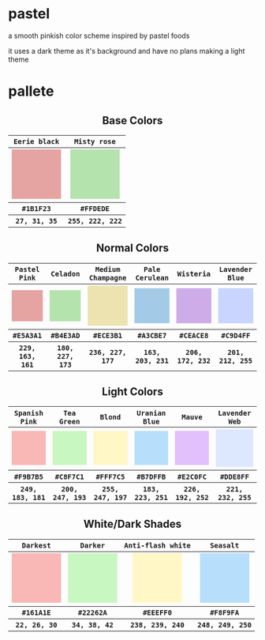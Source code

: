 # pastel
a smooth pinkish color scheme inspired by pastel foods

it uses a dark theme as it's background and have no plans making a light theme

# pallete

<h2 align="center"><b>Base Colors</b></h2>
<table align="center">
  <tr>
    <th><kbd><b>Eerie black</b></kbd></th>
    <th><kbd><b>Misty rose</b></kbd></th>
  </tr>
  <tr>
    <th><img src="https://raw.githubusercontent.com/SweetPastel/Pastel/main/assets/red-normal.png" width="100px" ></a></th>
    <th><img src="https://raw.githubusercontent.com/SweetPastel/Pastel/main/assets/green-normal.png" width="100px" ></a></th>
  </tr>
  <tr>
    <th><kbd>#1B1F23</kbd></th>
    <th><kbd>#FFDEDE</kbd></th>
  </tr>
  <tr>
    <th><kbd>27, 31, 35</kbd></th>
    <th><kbd>255, 222, 222</kbd></th>
  </tr>
</table>

<h2 align="center"><b>Normal Colors</b></h2>
<table align="center">
  <tr>
    <th><kbd><b>Pastel Pink</b></kbd></th>
    <th><kbd><b>Celadon</b></kbd></th>
    <th><kbd><b>Medium Champagne</b></kbd></th>
    <th><kbd><b>Pale Cerulean</b></kbd></th>
    <th><kbd><b>Wisteria</b></kbd></th>
    <th><kbd><b>Lavender Blue</b></kbd></th>
  </tr>
  <tr>
    <th><img src="https://raw.githubusercontent.com/SweetPastel/Pastel/main/assets/red-normal.png" width="100px" ></a></th>
    <th><img src="https://raw.githubusercontent.com/SweetPastel/Pastel/main/assets/green-normal.png" width="100px" ></a></th>
    <th><img src="https://raw.githubusercontent.com/SweetPastel/Pastel/main/assets/yellow-normal.png" width="100px" ></a></th>
    <th><img src="https://raw.githubusercontent.com/SweetPastel/Pastel/main/assets/blue-normal.png" width="100px" ></a></th>
    <th><img src="https://raw.githubusercontent.com/SweetPastel/Pastel/main/assets/purple-normal.png" width="100px" ></a></th>
    <th><img src="https://raw.githubusercontent.com/SweetPastel/Pastel/main/assets/cyan-normal.png" width="100px" ></a></th>
  </tr>
  <tr>
    <th><kbd>#E5A3A1</kbd></th>
    <th><kbd>#B4E3AD</kbd></th>
    <th><kbd>#ECE3B1</kbd></th>
    <th><kbd>#A3CBE7</kbd></th>
    <th><kbd>#CEACE8</kbd></th>
    <th><kbd>#C9D4FF</kbd></th>
  </tr>
  <tr>
    <th><kbd>229, 163, 161</kbd></th>
    <th><kbd>180, 227, 173</kbd></th>
    <th><kbd>236, 227, 177</kbd></th>
    <th><kbd>163, 203, 231</kbd></th>
    <th><kbd>206, 172, 232</kbd></th>
    <th><kbd>201, 212, 255</kbd></th>
  </tr>
</table>

<h2 align="center"><b>Light Colors</b></h2>
<table align="center">
  <tr>
    <th><kbd><b>Spanish Pink</b></kbd></th>
    <th><kbd><b>Tea Green</b></kbd></th>
    <th><kbd><b>Blond</b></kbd></th>
    <th><kbd><b>Uranian Blue</b></kbd></th>
    <th><kbd><b>Mauve</b></kbd></th>
    <th><kbd><b>Lavender Web</b></kbd></th>
  </tr>
  <tr>
    <th><img src="https://raw.githubusercontent.com/SweetPastel/Pastel/main/assets/red-light.png" width="100px" ></a></th>
    <th><img src="https://raw.githubusercontent.com/SweetPastel/Pastel/main/assets/green-light.png" width="100px" ></a></th>
    <th><img src="https://raw.githubusercontent.com/SweetPastel/Pastel/main/assets/yellow-light.png" width="100px" ></a></th>
    <th><img src="https://raw.githubusercontent.com/SweetPastel/Pastel/main/assets/blue-light.png" width="100px" ></a></th>
    <th><img src="https://raw.githubusercontent.com/SweetPastel/Pastel/main/assets/purple-light.png" width="100px" ></a></th>
    <th><img src="https://raw.githubusercontent.com/SweetPastel/Pastel/main/assets/cyan-light.png" width="100px" ></a></th>
  </tr>
  <tr>
    <th><kbd>#F9B7B5</kbd></th>
    <th><kbd>#C8F7C1</kbd></th>
    <th><kbd>#FFF7C5</kbd></th>
    <th><kbd>#B7DFFB</kbd></th>
    <th><kbd>#E2C0FC</kbd></th>
    <th><kbd>#DDE8FF</kbd></th>
  </tr>
  <tr>
    <th><kbd>249, 183, 181</kbd></th>
    <th><kbd>200, 247, 193</kbd></th>
    <th><kbd>255, 247, 197</kbd></th>
    <th><kbd>183, 223, 251</kbd></th>
    <th><kbd>226, 192, 252</kbd></th>
    <th><kbd>221, 232, 255</kbd></th>
  </tr>
</table>

<h2 align="center"><b>White/Dark Shades</b></h2>
<table align="center">
  <tr>
    <th><kbd><b>Darkest</b></kbd></th>
    <th><kbd><b>Darker</b></kbd></th>
    <th><kbd><b>Anti-flash white</b></kbd></th>
    <th><kbd><b>Seasalt</b></kbd></th>
  </tr>
  <tr>
    <th><img src="https://raw.githubusercontent.com/SweetPastel/Pastel/main/assets/red-light.png" width="100px" ></a></th>
    <th><img src="https://raw.githubusercontent.com/SweetPastel/Pastel/main/assets/green-light.png" width="100px" ></a></th>
    <th><img src="https://raw.githubusercontent.com/SweetPastel/Pastel/main/assets/yellow-light.png" width="100px" ></a></th>
    <th><img src="https://raw.githubusercontent.com/SweetPastel/Pastel/main/assets/blue-light.png" width="100px" ></a></th>
  </tr>
  <tr>
    <th><kbd>#161A1E</kbd></th>
    <th><kbd>#22262A</kbd></th>
    <th><kbd>#EEEFF0</kbd></th>
    <th><kbd>#F8F9FA</kbd></th>
  </tr>
  <tr>
    <th><kbd>22, 26, 30</kbd></th>
    <th><kbd>34, 38, 42</kbd></th>
    <th><kbd>238, 239, 240</kbd></th>
    <th><kbd>248, 249, 250</kbd></th>
  </tr>
</table>
